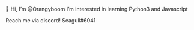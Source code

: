 👋 Hi, I’m @Orangyboom
I’m interested in learning Python3 and Javascript

Reach me via discord!
Seagull#6041
